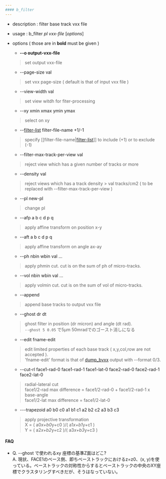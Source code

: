 ```yaml
---
#### b_filter
---
```


+ description : filter base track vxx file  
+ usage : b_filter *pl* *vxx-file* [*options*]
+ options ( those are in **bold** must be given )
  - **--o output-vxx-file**
  > set output vxx-file  

  - --page-size val
  > set vxx page-size ( default is that of input vxx file )  

  - --view-width val
  > set view witdh for fiter-processing  

  - --xy xmin xmax ymin ymax
  > select on xy  

  - --[filter-list](filter-list.md) filter-file-name +1/-1
  > specify [[filter-file-name|[filter-list](filter-list.md)]] to include (+1) or to exclude (-1)  

  - --filter-max-track-per-view val
  > reject view which has a given number of tracks or more  

  - --density val
  > reject views which has a track density > val tracks/cm2 ( to be replaced with --filter-max-track-per-view )  

  - --pl new-pl
  > change pl  

  - --afp a b c d p q
  > apply affine transform on position x-y  

  - --aft a b c d p q
  > apply affine transform on angle ax-ay  

  - --ph nbin wbin val ...
  > apply phmin cut. cut is on the sum of ph of micro-tracks.  

  - --vol nbin wbin val ...
  > apply volmin cut. cut is on the sum of vol of micro-tracks.  

  - --append
  > append base tracks to output vxx file  

  - --ghost dr dt
  > ghost filter in position (dr micron) and angle (dt rad).  
  > `--ghost 5 0.05` で5μm 50mradでのゴースト消しになる

  - --edit fname-edit
  > edit limited properties of each base track ( x,y,col,row are not accepted ).  
  > 'fname-edit' format is that of [dump_bvxx](dump_bvxx.md) output with --format 0/3.  

  - --cut-rl face1-rad-0 face1-rad-1 face1-lat-0 face2-rad-0 face2-rad-1 face2-lat-0
  > radial-lateral cut  
  > face1/2-rad max difference = face1/2-rad-0 + face1/2-rad-1 x base-angle  
  > face1/2-lat max difference = face1/2-lat-0  

  - ---trapezoid a0 b0 c0 a1 b1 c1 a2 b2 c2 a3 b3 c3  
  > apply projective transformation  
  > X = ( a0*x+b0*y+c0 )/( a1*x+b1*y+c1 )  
  > Y = ( a2*x+b2*y+c2 )/( a3*x+b3*y+c3 )  

#### FAQ
* Q. --ghost で使われるxy 座標の基準Z面はどこ?<br>
  A. 現状、FACE1のベース側、即ちベーストラックにおけるz=z0、(x, y)を使っている。ベーストラックの対称性からするとベーストラックの中央のXY座標でクラスタリングすべきだが、そうはなっていない。